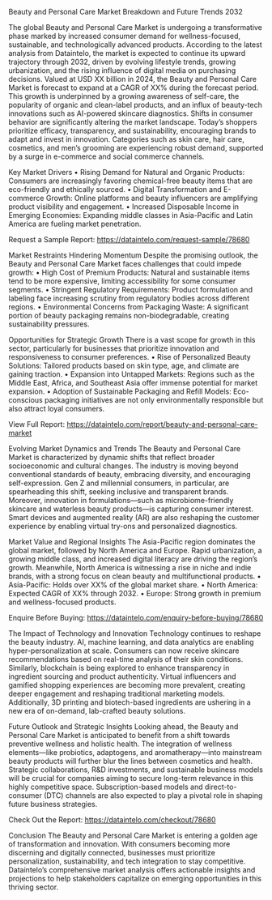 Beauty and Personal Care Market Breakdown and Future Trends 2032

The global Beauty and Personal Care Market is undergoing a transformative phase marked by increased consumer demand for wellness-focused, sustainable, and technologically advanced products. According to the latest analysis from Dataintelo, the market is expected to continue its upward trajectory through 2032, driven by evolving lifestyle trends, growing urbanization, and the rising influence of digital media on purchasing decisions.
Valued at USD XX billion in 2024, the Beauty and Personal Care Market is forecast to expand at a CAGR of XX% during the forecast period. This growth is underpinned by a growing awareness of self-care, the popularity of organic and clean-label products, and an influx of beauty-tech innovations such as AI-powered skincare diagnostics.
Shifts in consumer behavior are significantly altering the market landscape. Today’s shoppers prioritize efficacy, transparency, and sustainability, encouraging brands to adapt and invest in innovation. Categories such as skin care, hair care, cosmetics, and men’s grooming are experiencing robust demand, supported by a surge in e-commerce and social commerce channels.

Key Market Drivers
•	Rising Demand for Natural and Organic Products: Consumers are increasingly favoring chemical-free beauty items that are eco-friendly and ethically sourced.
•	Digital Transformation and E-commerce Growth: Online platforms and beauty influencers are amplifying product visibility and engagement.
•	Increased Disposable Income in Emerging Economies: Expanding middle classes in Asia-Pacific and Latin America are fueling market penetration.

Request a Sample Report:
https://dataintelo.com/request-sample/78680 

Market Restraints Hindering Momentum
Despite the promising outlook, the Beauty and Personal Care Market faces challenges that could impede growth:
•	High Cost of Premium Products: Natural and sustainable items tend to be more expensive, limiting accessibility for some consumer segments.
•	Stringent Regulatory Requirements: Product formulation and labeling face increasing scrutiny from regulatory bodies across different regions.
•	Environmental Concerns from Packaging Waste: A significant portion of beauty packaging remains non-biodegradable, creating sustainability pressures.

Opportunities for Strategic Growth
There is a vast scope for growth in this sector, particularly for businesses that prioritize innovation and responsiveness to consumer preferences.
•	Rise of Personalized Beauty Solutions: Tailored products based on skin type, age, and climate are gaining traction.
•	Expansion into Untapped Markets: Regions such as the Middle East, Africa, and Southeast Asia offer immense potential for market expansion.
•	Adoption of Sustainable Packaging and Refill Models: Eco-conscious packaging initiatives are not only environmentally responsible but also attract loyal consumers.

View Full Report:
https://dataintelo.com/report/beauty-and-personal-care-market

Evolving Market Dynamics and Trends
The Beauty and Personal Care Market is characterized by dynamic shifts that reflect broader socioeconomic and cultural changes. The industry is moving beyond conventional standards of beauty, embracing diversity, and encouraging self-expression. Gen Z and millennial consumers, in particular, are spearheading this shift, seeking inclusive and transparent brands.
Moreover, innovation in formulations—such as microbiome-friendly skincare and waterless beauty products—is capturing consumer interest. Smart devices and augmented reality (AR) are also reshaping the customer experience by enabling virtual try-ons and personalized diagnostics.

Market Value and Regional Insights
The Asia-Pacific region dominates the global market, followed by North America and Europe. Rapid urbanization, a growing middle class, and increased digital literacy are driving the region’s growth. Meanwhile, North America is witnessing a rise in niche and indie brands, with a strong focus on clean beauty and multifunctional products.
•	Asia-Pacific: Holds over XX% of the global market share.
•	North America: Expected CAGR of XX% through 2032.
•	Europe: Strong growth in premium and wellness-focused products.

Enquire Before Buying:
https://dataintelo.com/enquiry-before-buying/78680 

The Impact of Technology and Innovation
Technology continues to reshape the beauty industry. AI, machine learning, and data analytics are enabling hyper-personalization at scale. Consumers can now receive skincare recommendations based on real-time analysis of their skin conditions. Similarly, blockchain is being explored to enhance transparency in ingredient sourcing and product authenticity.
Virtual influencers and gamified shopping experiences are becoming more prevalent, creating deeper engagement and reshaping traditional marketing models. Additionally, 3D printing and biotech-based ingredients are ushering in a new era of on-demand, lab-crafted beauty solutions.

Future Outlook and Strategic Insights
Looking ahead, the Beauty and Personal Care Market is anticipated to benefit from a shift towards preventive wellness and holistic health. The integration of wellness elements—like probiotics, adaptogens, and aromatherapy—into mainstream beauty products will further blur the lines between cosmetics and health.
Strategic collaborations, R&D investments, and sustainable business models will be crucial for companies aiming to secure long-term relevance in this highly competitive space. Subscription-based models and direct-to-consumer (DTC) channels are also expected to play a pivotal role in shaping future business strategies.

Check Out the Report:
https://dataintelo.com/checkout/78680

Conclusion
The Beauty and Personal Care Market is entering a golden age of transformation and innovation. With consumers becoming more discerning and digitally connected, businesses must prioritize personalization, sustainability, and tech integration to stay competitive. Dataintelo’s comprehensive market analysis offers actionable insights and projections to help stakeholders capitalize on emerging opportunities in this thriving sector.
